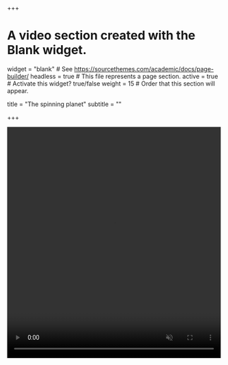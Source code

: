 +++
# A video section created with the Blank widget.

widget = "blank"  # See https://sourcethemes.com/academic/docs/page-builder/
headless = true  # This file represents a page section.
active = true  # Activate this widget? true/false
weight = 15  # Order that this section will appear.

title = "The spinning planet"
subtitle = ""

+++

<div class="row post-image-bg" markdown="0">
    <video width="99%" height="540" autoplay loop muted markdown="0">
        <source src="/static/img/video.mp4" type="video/mp4" markdown="0" >
    </video>
</div>
